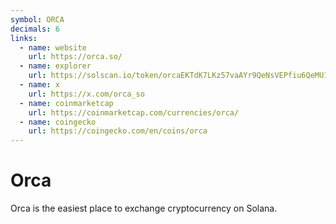 ```yaml
---
symbol: ORCA
decimals: 6
links:
  - name: website
    url: https://orca.so/
  - name: explorer
    url: https://solscan.io/token/orcaEKTdK7LKz57vaAYr9QeNsVEPfiu6QeMU1kektZE
  - name: x
    url: https://x.com/orca_so
  - name: coinmarketcap
    url: https://coinmarketcap.com/currencies/orca/
  - name: coingecko
    url: https://coingecko.com/en/coins/orca
---
```


# Orca

Orca is the easiest place to exchange cryptocurrency on Solana.
